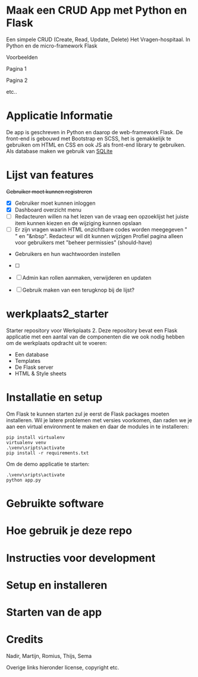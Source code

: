
# Maak een CRUD App met Python en Flask
Een simpele CRUD (Create, Read, Update, Delete) Het Vragen-hospitaal. In Python en de micro-framework Flask

Voorbeelden

Pagina 1

Pagina 2

etc..

# Applicatie Informatie

De app is geschreven in Python en daarop de web-framework Flask. De front-end is gebouwd met Bootstrap en SCSS, het is gemakkelijk te gebruiken om HTML en CSS en ook JS als front-end library te gebruiken. Als database maken we gebruik van [SQLite](https://www.sqlite.org/index.html)

# Lijst van features

~~Gebruiker moet kunnen registreren~~
- [x] Gebruiker moet kunnen inloggen
- [x] Dashboard overzicht menu 
- [ ] Redacteuren willen na het lezen van de vraag een opzoeklijst het juiste item kunnen kiezen en de wijziging kunnen opslaan
- [ ] Er zijn vragen waarin HTML onzichtbare codes worden meegegeven "<br>" en "&nbsp". Redacteur wil dit kunnen wijzigen
Profiel pagina alleen voor gebruikers met "beheer permissies" (should-have)
- Gebruikers en hun wachtwoorden instellen
- [ ] 
- [ ] Admin kan rollen aanmaken, verwijderen en updaten

- [ ] Gebruik maken van een terugknop bij de lijst?

# werkplaats2_starter
Starter repository voor Werkplaats 2. Deze repository bevat een Flask applicatie met een aantal van de componenten die we ook nodig hebben om de werkplaats opdracht uit te voeren: 
- Een database
- Templates
- De Flask server
- HTML & Style sheets


# Installatie en setup
Om Flask te kunnen starten zul je eerst de Flask packages moeten installeren. Wil je latere problemen met versies voorkomen, dan raden we je aan een virtual environment te maken en daar de modules in te 
installeren:  

```
pip install virtualenv
virtualenv venv
.\venv\sripts\activate
pip install -r requirements.txt
```

Om de demo applicatie te starten: 
``` 
.\venv\sripts\activate
python app.py
```

# Gebruikte software

# Hoe gebruik je deze repo

# Instructies voor development

# Setup en installeren

# Starten van de app


# Credits

Nadir, Martijn, Romius, Thijs, Sema

Overige links hieronder license, copyright etc.

